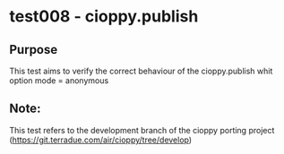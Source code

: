 # test008 - cioppy.publish

## Purpose

This test aims to verify the correct behaviour of the cioppy.publish whit option mode = anonymous

## Note:

This test refers to the development branch of the cioppy porting project (https://git.terradue.com/air/cioppy/tree/develop)